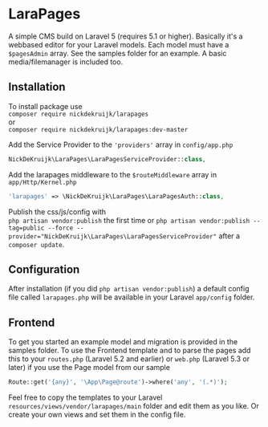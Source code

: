 # LaraPages
A simple CMS build on Laravel 5 (requires 5.1 or higher).
Basically it's a webbased editor for your Laravel models. Each model must have a `$pagesAdmin` array. See the samples folder for an example. A basic media/filemanager is included too.

## Installation
To install package use  
`composer require nickdekruijk/larapages`  
or  
`composer require nickdekruijk/larapages:dev-master`  
  
Add the Service Provider to the `'providers'` array in `config/app.php`  
```php
NickDeKruijk\LaraPages\LaraPagesServiceProvider::class,
```

Add the larapages middleware to the `$routeMiddleware` array in `app/Http/Kernel.php`
```php
'larapages' => \NickDeKruijk\LaraPages\LaraPagesAuth::class,
```

Publish the css/js/config with  
`php artisan vendor:publish` the first time or 
`php artisan vendor:publish --tag=public --force --provider="NickDeKruijk\LaraPages\LaraPagesServiceProvider"` after a `composer update`.

## Configuration
After installation (if you did `php artisan vendor:publish`) a default config file called `larapages.php` will be available in your Laravel `app/config` folder.

## Frontend
To get you started an example model and migration is provided in the samples folder.
To use the Frontend template and to parse the pages add this to your `routes.php` (Laravel 5.2 and earlier) or `web.php` (Laravel 5.3 or later) if you use the Page model from our sample
```php
Route::get('{any}', '\App\Page@route')->where('any', '(.*)');
```
Feel free to copy the templates to your Laravel `resources/views/vendor/larapages/main` folder and edit them as you like. Or create your own views and set them in the config file.
